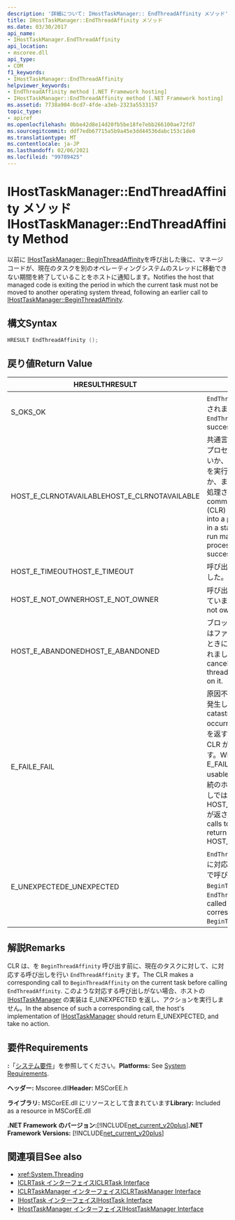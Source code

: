 ```yaml
---
description: '詳細について: IHostTaskManager:: EndThreadAffinity メソッド'
title: IHostTaskManager::EndThreadAffinity メソッド
ms.date: 03/30/2017
api_name:
- IHostTaskManager.EndThreadAffinity
api_location:
- mscoree.dll
api_type:
- COM
f1_keywords:
- IHostTaskManager::EndThreadAffinity
helpviewer_keywords:
- EndThreadAffinity method [.NET Framework hosting]
- IHostTaskManager::EndThreadAffinity method [.NET Framework hosting]
ms.assetid: 7738a904-0cd7-4fde-a3eb-2323a5533157
topic_type:
- apiref
ms.openlocfilehash: 0bbe42d8e14d20fb5be18fe7ebb266100ae72fd7
ms.sourcegitcommit: ddf7edb67715a5b9a45e3dd44536dabc153c1de0
ms.translationtype: MT
ms.contentlocale: ja-JP
ms.lasthandoff: 02/06/2021
ms.locfileid: "99789425"
---
```

# <a name="ihosttaskmanagerendthreadaffinity-method"></a><span data-ttu-id="fae83-103">IHostTaskManager::EndThreadAffinity メソッド</span><span class="sxs-lookup"><span data-stu-id="fae83-103">IHostTaskManager::EndThreadAffinity Method</span></span>

<span data-ttu-id="fae83-104">以前に [IHostTaskManager:: BeginThreadAffinity](ihosttaskmanager-beginthreadaffinity-method.md)を呼び出した後に、マネージコードが、現在のタスクを別のオペレーティングシステムのスレッドに移動できない期間を終了していることをホストに通知します。</span><span class="sxs-lookup"><span data-stu-id="fae83-104">Notifies the host that managed code is exiting the period in which the current task must not be moved to another operating system thread, following an earlier call to [IHostTaskManager::BeginThreadAffinity](ihosttaskmanager-beginthreadaffinity-method.md).</span></span>  
  
## <a name="syntax"></a><span data-ttu-id="fae83-105">構文</span><span class="sxs-lookup"><span data-stu-id="fae83-105">Syntax</span></span>  
  
```cpp  
HRESULT EndThreadAffinity ();  
```  
  
## <a name="return-value"></a><span data-ttu-id="fae83-106">戻り値</span><span class="sxs-lookup"><span data-stu-id="fae83-106">Return Value</span></span>  
  
|<span data-ttu-id="fae83-107">HRESULT</span><span class="sxs-lookup"><span data-stu-id="fae83-107">HRESULT</span></span>|<span data-ttu-id="fae83-108">説明</span><span class="sxs-lookup"><span data-stu-id="fae83-108">Description</span></span>|  
|-------------|-----------------|  
|<span data-ttu-id="fae83-109">S_OK</span><span class="sxs-lookup"><span data-stu-id="fae83-109">S_OK</span></span>|<span data-ttu-id="fae83-110">`EndThreadAffinity` 正常に返されました。</span><span class="sxs-lookup"><span data-stu-id="fae83-110">`EndThreadAffinity` returned successfully.</span></span>|  
|<span data-ttu-id="fae83-111">HOST_E_CLRNOTAVAILABLE</span><span class="sxs-lookup"><span data-stu-id="fae83-111">HOST_E_CLRNOTAVAILABLE</span></span>|<span data-ttu-id="fae83-112">共通言語ランタイム (CLR) がプロセスに読み込まれていないか、CLR がマネージコードを実行できない状態であるか、または呼び出しが正常に処理されていません。</span><span class="sxs-lookup"><span data-stu-id="fae83-112">The common language runtime (CLR) has not been loaded into a process, or the CLR is in a state in which it cannot run managed code or process the call successfully.</span></span>|  
|<span data-ttu-id="fae83-113">HOST_E_TIMEOUT</span><span class="sxs-lookup"><span data-stu-id="fae83-113">HOST_E_TIMEOUT</span></span>|<span data-ttu-id="fae83-114">呼び出しがタイムアウトしました。</span><span class="sxs-lookup"><span data-stu-id="fae83-114">The call timed out.</span></span>|  
|<span data-ttu-id="fae83-115">HOST_E_NOT_OWNER</span><span class="sxs-lookup"><span data-stu-id="fae83-115">HOST_E_NOT_OWNER</span></span>|<span data-ttu-id="fae83-116">呼び出し元がロックを所有していません。</span><span class="sxs-lookup"><span data-stu-id="fae83-116">The caller does not own the lock.</span></span>|  
|<span data-ttu-id="fae83-117">HOST_E_ABANDONED</span><span class="sxs-lookup"><span data-stu-id="fae83-117">HOST_E_ABANDONED</span></span>|<span data-ttu-id="fae83-118">ブロックされたスレッドまたはファイバーが待機しているときに、イベントが取り消されました。</span><span class="sxs-lookup"><span data-stu-id="fae83-118">An event was canceled while a blocked thread or fiber was waiting on it.</span></span>|  
|<span data-ttu-id="fae83-119">E_FAIL</span><span class="sxs-lookup"><span data-stu-id="fae83-119">E_FAIL</span></span>|<span data-ttu-id="fae83-120">原因不明の致命的なエラーが発生しました。</span><span class="sxs-lookup"><span data-stu-id="fae83-120">An unknown catastrophic failure occurred.</span></span> <span data-ttu-id="fae83-121">メソッドが E_FAIL を返すと、そのプロセス内で CLR が使用できなくなります。</span><span class="sxs-lookup"><span data-stu-id="fae83-121">When a method returns E_FAIL, the CLR is no longer usable within the process.</span></span> <span data-ttu-id="fae83-122">後続のホストメソッドの呼び出しでは HOST_E_CLRNOTAVAILABLE が返されます。</span><span class="sxs-lookup"><span data-stu-id="fae83-122">Subsequent calls to hosting methods return HOST_E_CLRNOTAVAILABLE.</span></span>|  
|<span data-ttu-id="fae83-123">E_UNEXPECTED</span><span class="sxs-lookup"><span data-stu-id="fae83-123">E_UNEXPECTED</span></span>|<span data-ttu-id="fae83-124">`EndThreadAffinity` は、以前に対応するへの呼び出しなしで呼び出されました `BeginThreadAffinity` 。</span><span class="sxs-lookup"><span data-stu-id="fae83-124">`EndThreadAffinity` was called without an earlier corresponding call to `BeginThreadAffinity`.</span></span>|  
  
## <a name="remarks"></a><span data-ttu-id="fae83-125">解説</span><span class="sxs-lookup"><span data-stu-id="fae83-125">Remarks</span></span>  

 <span data-ttu-id="fae83-126">CLR は、を `BeginThreadAffinity` 呼び出す前に、現在のタスクに対して、に対応する呼び出しを行い `EndThreadAffinity` ます。</span><span class="sxs-lookup"><span data-stu-id="fae83-126">The CLR makes a corresponding call to `BeginThreadAffinity` on the current task before calling `EndThreadAffinity`.</span></span> <span data-ttu-id="fae83-127">このような対応する呼び出しがない場合、ホストの [IHostTaskManager](ihosttaskmanager-interface.md) の実装は E_UNEXPECTED を返し、アクションを実行しません。</span><span class="sxs-lookup"><span data-stu-id="fae83-127">In the absence of such a corresponding call, the host's implementation of [IHostTaskManager](ihosttaskmanager-interface.md) should return E_UNEXPECTED, and take no action.</span></span>  
  
## <a name="requirements"></a><span data-ttu-id="fae83-128">要件</span><span class="sxs-lookup"><span data-stu-id="fae83-128">Requirements</span></span>  

 <span data-ttu-id="fae83-129">**:**「[システム要件](../../get-started/system-requirements.md)」を参照してください。</span><span class="sxs-lookup"><span data-stu-id="fae83-129">**Platforms:** See [System Requirements](../../get-started/system-requirements.md).</span></span>  
  
 <span data-ttu-id="fae83-130">**ヘッダー:** Mscoree.dll</span><span class="sxs-lookup"><span data-stu-id="fae83-130">**Header:** MSCorEE.h</span></span>  
  
 <span data-ttu-id="fae83-131">**ライブラリ:** MSCorEE.dll にリソースとして含まれています</span><span class="sxs-lookup"><span data-stu-id="fae83-131">**Library:** Included as a resource in MSCorEE.dll</span></span>  
  
 <span data-ttu-id="fae83-132">**.NET Framework のバージョン:**[!INCLUDE[net_current_v20plus](../../../../includes/net-current-v20plus-md.md)]</span><span class="sxs-lookup"><span data-stu-id="fae83-132">**.NET Framework Versions:** [!INCLUDE[net_current_v20plus](../../../../includes/net-current-v20plus-md.md)]</span></span>  
  
## <a name="see-also"></a><span data-ttu-id="fae83-133">関連項目</span><span class="sxs-lookup"><span data-stu-id="fae83-133">See also</span></span>

- <xref:System.Threading>
- [<span data-ttu-id="fae83-134">ICLRTask インターフェイス</span><span class="sxs-lookup"><span data-stu-id="fae83-134">ICLRTask Interface</span></span>](iclrtask-interface.md)
- [<span data-ttu-id="fae83-135">ICLRTaskManager インターフェイス</span><span class="sxs-lookup"><span data-stu-id="fae83-135">ICLRTaskManager Interface</span></span>](iclrtaskmanager-interface.md)
- [<span data-ttu-id="fae83-136">IHostTask インターフェイス</span><span class="sxs-lookup"><span data-stu-id="fae83-136">IHostTask Interface</span></span>](ihosttask-interface.md)
- [<span data-ttu-id="fae83-137">IHostTaskManager インターフェイス</span><span class="sxs-lookup"><span data-stu-id="fae83-137">IHostTaskManager Interface</span></span>](ihosttaskmanager-interface.md)
